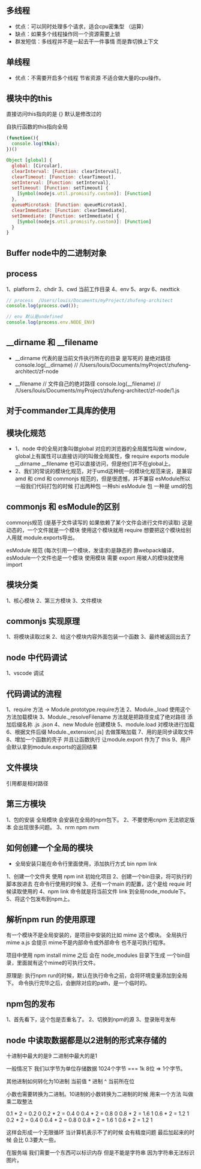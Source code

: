 ## 多线程
- 优点：可以同时处理多个请求，适合cpu密集型 （运算）
- 缺点：如果多个线程操作同一个资源需要上锁
- 群发短信：多线程并不是一起去干一件事情 而是靠切换上下文


## 单线程
- 优点：不需要开启多个线程 节省资源 不适合做大量的cpu操作。


## 模块中的this
直接访问this指向的是 {} 默认是修改过的

自执行函数的this指向全局

```js
(function(){
  console.log(this);
})()

Object [global] {
  global: [Circular],
  clearInterval: [Function: clearInterval],
  clearTimeout: [Function: clearTimeout],
  setInterval: [Function: setInterval],
  setTimeout: [Function: setTimeout] {
    [Symbol(nodejs.util.promisify.custom)]: [Function]
  },
  queueMicrotask: [Function: queueMicrotask],
  clearImmediate: [Function: clearImmediate],
  setImmediate: [Function: setImmediate] {
    [Symbol(nodejs.util.promisify.custom)]: [Function]
  }
}
```

## Buffer node中的二进制对象


## process
1、platform
2、chdir
3、cwd  当前工作目录
4、env
5、argv
6、nexttick

```js
// process  /Users/louis/Documents/myProject/zhufeng-architect
console.log(process.cwd());

// env 默认是undefined 
console.log(process.env.NODE_ENV)
```


## __dirname  和  __filename
- __dirname  代表的是当前文件执行所在的目录 是写死的 是绝对路径
console.log(__dirname) // /Users/louis/Documents/myProject/zhufeng-architect/zf-node

- __filename  // 文件自己的绝对路径
console.log(__filename) // /Users/louis/Documents/myProject/zhufeng-architect/zf-node/1.js

## 对于commander工具库的使用


## 模块化规范
- 1、node 中的全局对象叫做global 对应的浏览器的全局属性叫做 window，global上有属性可以直接访问的叫做全局属性，像 require exports module __dirname __filename 也可以直接访问，但是他们并不在global上。
- 2、我们的常说的模块化规范，对于umd这种统一的模块化规范来说，是兼容 amd 和 cmd 和 commonjs 规范的，但是很遗憾，并不兼容 esModule所以一般我们代码打包的时候 打出两种包 一种shi esModule 包 一种是 umd的包


## commonjs 和 esModule的区别
commonjs规范 (是基于文件读写的 如果依赖了某个文件会进行文件的读取) 这是动态的，一个文件就是一个模块 使用这个模块就用 require 想要把这个模块给别人用就 module.exports导出。

esModule 规范 (每次引用一个模块，发请求)是静态的 靠webpack编译，esModule一个文件也是一个模块
使用模块 需要 export 用被人的模块就使用import 


## 模块分类
1、核心模块
2、第三方模块
3、文件模块

## commonjs 实现原理
1、将模块读取过来
2、给这个模块内容外面包装一个函数
3、最终被返回出去了

## node 中代码调试
1、vscode 调试

## 代码调试的流程
1、require 方法 -> Module.prototype.require方法
2、Module._load 使用这个方法加载模块
3、Module._resolveFilename 方法就是把路径变成了绝对路径 添加后缀名称 .js .json
4、new Module 创建模块
5、module.load 对模块进行加载
6、根据文件后缀 Module._extension[.js] 去做策略加载
7、用的是同步读取文件
8、增加一个函数的壳子 并且让函数执行 让module.export 作为了 this
9、用户会默认拿到module.exports的返回结果

## 文件模块
引用都是相对路径

## 第三方模块
1、包的安装 全局模块 会安装在全局的npm包下。
2、不要使用cnpm 无法锁定版本 会出现很多问题。
3、nrm npm nvm 


## 如何创建一个全局的模块 
- 全局安装只能在命令行里面使用，添加执行方式  bin  npm link 

1、创建一个文件夹 使用 npm init 初始化项目
2、创建一个bin目录，将可执行的脚本放进去  在命令行使用的时候
3、还有一个main 的配置，这个是给 requie 时候读取使用的
4、npm link 命令就是将当前文件 link 到全局node_module下。
5、将这个包发布到npm上。

## 解析npm run 的使用原理
有一个模块不是全局安装的，是项目中安装的比如 mime 这个模块。
全局执行 mime a.js 会提示 mime不是内部命令或外部命令 也不是可执行程序。

项目中使用 npm install mime 之后 会在 node_modules 目录下生成
一个bin目录，里面就有这个mime的可执行文件。

原理是: 执行npm run的时候，默认在执行命令之前，会将环境变量添加到全局下。
命令执行完毕之后，会删除对应的path，是一个临时的。


## npm包的发布
1、首先看下，这个包是否重名了。
2、切换到npm的源
3、登录账号发布


## node 中读取数据都是以2进制的形式来存储的
十进制中最大的是9
二进制中最大的是1 

一般情况下 我们以字节为单位存储数据 1024个字节 === 1k  8位 => 1个字节。

其他进制如何转化为10进制   当前值 * 进制 ^ 当前所在位

小数也需要转换为二进制。10进制的小数转换为二进制的时候 用来一个方法 叫做乘二取整法 

0.1 * 2 = 0.2  0
0.2 * 2 = 0.4  0
0.4 * 2 = 0.8  0
0.8 * 2 = 1.6  1
0.6 * 2 = 1.2  1
0.2 * 2 = 0.4  0
0.4 * 2 = 0.8  0
0.8 * 2 = 1.6  1
0.6 * 2 = 1.2  1

这样会形成一个无限循环 当计算机表示不了的时候 会有精度问题 最后加起来的时候 会比 0.3要大一些。

在服务端 我们需要一个东西可以标识内存 但是不能是字符串 因为字符串无法标识图片。












